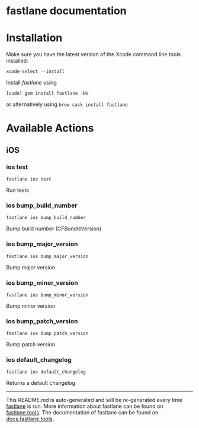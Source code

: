 fastlane documentation
================
# Installation

Make sure you have the latest version of the Xcode command line tools installed:

```
xcode-select --install
```

Install _fastlane_ using
```
[sudo] gem install fastlane -NV
```
or alternatively using `brew cask install fastlane`

# Available Actions
## iOS
### ios test
```
fastlane ios test
```
Run tests
### ios bump_build_number
```
fastlane ios bump_build_number
```
Bump build number (CFBundleVersion)
### ios bump_major_version
```
fastlane ios bump_major_version
```
Bump major version
### ios bump_minor_version
```
fastlane ios bump_minor_version
```
Bump minor version
### ios bump_patch_version
```
fastlane ios bump_patch_version
```
Bump patch version
### ios default_changelog
```
fastlane ios default_changelog
```
Returns a default changelog

----

This README.md is auto-generated and will be re-generated every time [fastlane](https://fastlane.tools) is run.
More information about fastlane can be found on [fastlane.tools](https://fastlane.tools).
The documentation of fastlane can be found on [docs.fastlane.tools](https://docs.fastlane.tools).
